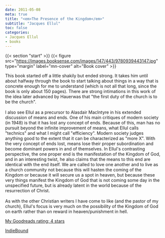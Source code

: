 ```yaml
---
date: 2011-05-08
meta: true
title: "<em>The Presence of the Kingdom</em>"
subtitle: "Jacques Ellul"
toc: false
categories:
- Jacques Ellul
- books
---
```


{{< section "start" >}}
{{< figure src="https://images.booksense.com/images/147/443/9780939443147.jpg" type="margin" label="mn-cover" alt="Book cover" >}}

This book started off a little shakily but ended strong. It takes him until about halfway through the book to start talking about things in a way that is concrete enough for me to understand (which is not all that long, since the book is only about 150 pages). There are strong intimations in this work of the idea later advanced by Hauerwas that "the first duty of the church is to be the church". <br /><br />I also see Ellul as a precursor to Alasdair MacIntyre in his extended discussion of means and ends. One of his main critiques of modern society (in 1948) is that it has lost any concept of ends. Because of this, man has no pursuit beyond the infinite improvement of means, what Ellul calls "technics" and what I might call "efficiency". Modern society judges anything good to the extent that it can be characterized as "more X". With the very concept of ends lost, means lose their proper subordination and become dominant powers in and of themselves. In Ellul's contrasting perspective, the one proper end is the manifestation of the Kingdom of God, and in an interesting twist, he also claims that the means to this end are identical with the end itself. We are called to love one another and to live as a church community not because this will hasten the coming of the Kingdom or because it will secure us a spot in heaven, but because these very things manifest the Kingdom of God that is not coming some day in the unspecified future, but is already latent in the world because of the resurrection of Christ.<br /><br />As with the other Christian writers I have come to like (and the pastor of my church), Ellul's focus is very much on the possibility of the Kingdom of God on earth rather than on reward in heaven/punishment in hell. 

[My Goodreads rating: 4 stars](https://www.goodreads.com/review/show/164707875)  

[IndieBound](https://www.indiebound.org/book/9780939443147)
